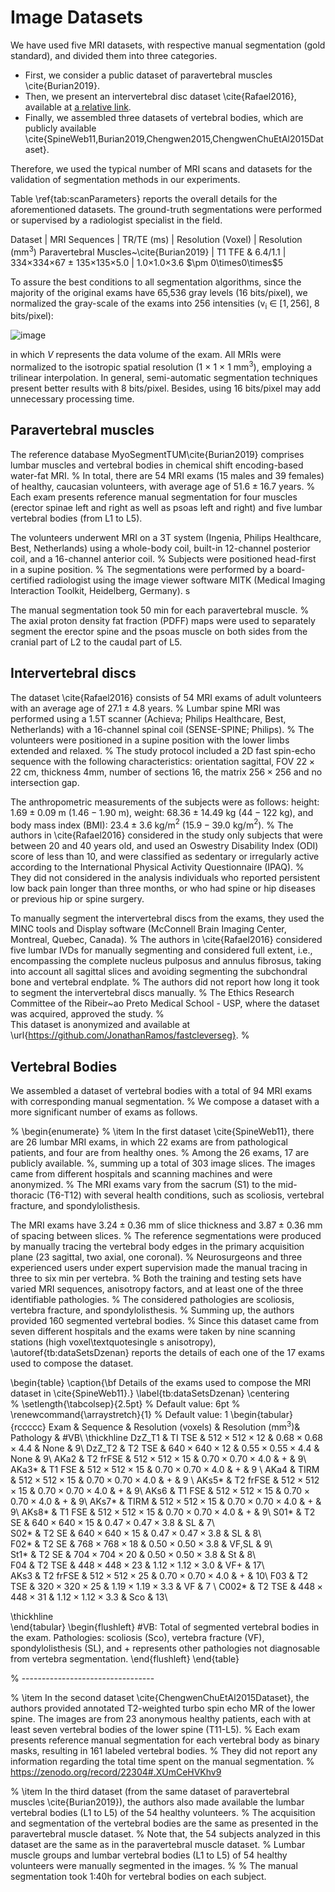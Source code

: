# Image Datasets

<p>We have used five MRI datasets, with respective manual segmentation (gold standard), and divided them into three categories. </p>
  
- First, we consider a public dataset of paravertebral muscles \cite{Burian2019}. 
- Then, we present an intervertebral disc dataset \cite{Rafael2016}, available at [a relative link](other_file.md).
- Finally, we assembled three datasets of vertebral bodies, which are publicly available \cite{SpineWeb11,Burian2019,Chengwen2015,ChengwenChuEtAl2015Dataset}.

<p>Therefore, we used the typical number of MRI scans and datasets for the validation of segmentation methods in our experiments. </p>
  <p>Table \ref{tab:scanParameters} reports the overall details for the aforementioned datasets.  The ground-truth segmentations were performed or supervised by a radiologist specialist in the field.</p>
  
  Dataset | MRI Sequences | TR/TE (ms) | Resolution (Voxel) | Resolution (mm<sup>3</sup>)
    Paravertebral Muscles~\cite{Burian2019}  | T1 TFE & 6.4/1.1 | 334$\times$334$\times$67 $\pm$ 135$\times$135$\times$5.0 | 1.0$\times$1.0$\times$3.6   $\pm $0$\times$0$\times$5 
<!--     % -----------------
    Intervertebral Discs~\cite{Rafael2016}  & T2 SE & 3,900/160 & 512$\times$512$\times$16 $\pm $0$\times$0$\times$0 & 0.4$\times$0.4$\times$4.4 $\pm $0$\times$0$\times$0 \\  \hline
    % -----------------
  Vertebra Bodies~\cite{SpineWeb11}&  T1 F/TSE, T2 T/SE &  --/-- & 542$\times$542$\times$18$\pm $106$\times$106$\times$5 & 0.7$\times$0.7$\times$3.8 $\pm$0.2$\times$0.2$\times$0.3 \\  \hline
    % -----------------
    Vertebral Bodies~\cite{Burian2019} & T1 FFE & 11/1.4 & 222$\times$222$\times$23 $\pm $7$\times$7$\times$12 &  1.0$\times$1.0$\times$3.9 $\pm $0$\times$0 $\times$0.2 \\  \hline
    % -----------------
    Vertebral Bodies~\cite{Chengwen2015} & T2 TSE & --/-- & 305$\times$305$\times$39 $\pm $0$\times$0$\times$0 & 1.2$\times$1.2$\times$2.0 $\pm $0$\times$0$\times$0 \\ -->
  
<!--   \begin{table}[!t]
\centering
  \caption{\bf Datasets scan parameters (prior to the normalization).}
    \end{tabular}
    \begin{flushleft} TE: Echo Time, TR: Repetition Time, SE: Spin-echo, TSE: Turbo Spin-echo, $\pm$: Standard Deviation. --: Information not reported in the paper neither present on the files\textquotesingle s metadata.
\end{table} -->


To assure the best conditions to all segmentation algorithms, since the majority of the original exams have 65,536 gray levels (16 bits/pixel), we normalized the gray-scale of the exams into 256 intensities (v<sub>i</sub> $\in$ $[1, 256]$, 8 bits/pixel):

![image](https://user-images.githubusercontent.com/3834596/182188895-8d5576dc-563b-4cb0-889e-ad8a0fedeb72.png)

in which $V$ represents the data volume of the exam.
All MRIs were normalized to the isotropic spatial resolution (1 $\times$ 1 $\times$ 1  mm<sup>3</sup>), employing a trilinear interpolation.
In general, semi-automatic segmentation techniques present better results with 8 bits/pixel.
Besides, using 16 bits/pixel may add unnecessary processing time.


## Paravertebral muscles

The reference database MyoSegmentTUM\cite{Burian2019} comprises lumbar muscles and vertebral bodies in chemical shift encoding-based water-fat MRI.
%
In total, there are 54 MRI exams (15 males and 39 females) of healthy, caucasian volunteers, with average age of $51.6 \pm 16.7$ years.
%
Each exam presents reference manual segmentation for four muscles (erector spinae left and right as well as psoas left and right) and five lumbar vertebral bodies (from L1 to L5).


The volunteers underwent MRI on a 3T system (Ingenia, Philips Healthcare, Best, Netherlands) using a whole-body coil, built-in 12-channel posterior coil, and a 16-channel anterior coil. 
%
Subjects were positioned head-first in a supine position.
%
The segmentations were performed by a board-certified radiologist using the image viewer software MITK (Medical Imaging Interaction Toolkit, Heidelberg, Germany).
s

The manual segmentation took 50 min for each paravertebral muscle.
%
The axial proton density fat fraction (PDFF) maps were used to separately segment the erector spine and the psoas muscle on both sides from the cranial part of L2 to the caudal part of L5.


## Intervertebral discs

The dataset \cite{Rafael2016} consists of 54 MRI exams of adult volunteers with an average age of $27.1 \pm 4.8$ years.
%
Lumbar spine MRI was performed using a 1.5T scanner (Achieva; Philips Healthcare, Best, Netherlands) with a 16-channel spinal coil (SENSE-SPINE; Philips). 
%
The volunteers were positioned in a supine position with the lower limbs extended and relaxed.
%
The study protocol included a 2D fast spin-echo sequence with the following characteristics: orientation sagittal, FOV $22\times22$ cm, thickness  $4$mm, number of sections 16, the matrix  $256\times256$ and no intersection gap.

The anthropometric measurements of the subjects were as follows: height: $1.69\pm0.09$ m ($1.46-1.90$ m), weight: $68.36\pm14.49$ kg ($44-122$ kg), and body mass index (BMI): $23.4\pm3.6$ kg/m$^2$ ($15.9-39.0$ kg/m$^2$).
%
The authors in \cite{Rafael2016} considered in the study only subjects that were between 20 and 40 years old, and used an Oswestry Disability Index (ODI) score of less than 10, and were classified as sedentary or irregularly active according to the International Physical Activity Questionnaire (IPAQ). 
%
They did not considered in the analysis individuals who reported persistent low back pain longer than three months, or who had spine or hip diseases or previous hip or spine surgery.

To manually segment the intervertebral discs from the exams, they used the MINC tools and Display software (McConnell Brain Imaging Center, Montreal, Quebec, Canada). 
%
The authors in \cite{Rafael2016} considered five lumbar IVDs for manually segmenting and considered full extent, i.e., encompassing the complete nucleus pulposus and annulus fibrosus, taking into account all sagittal slices and avoiding segmenting the subchondral bone and vertebral endplate.
%
The authors did not report how long it took to segment the intervertebral discs manually.
%
The Ethics Research Committee of the Ribeir\~ao Preto Medical School - USP, where the dataset was acquired, approved the study. 
%  
This dataset is anonymized and available at \url{https://github.com/JonathanRamos/fastcleverseg}.
%



## Vertebral Bodies

We assembled a dataset of vertebral bodies with a total of 94 MRI exams with corresponding manual segmentation.
%
We compose a dataset with a more significant number of exams as follows.


% \begin{enumerate}
    % \item 
    In the first dataset \cite{SpineWeb11},  there are 26 lumbar MRI exams, in which 22 exams are from pathological patients, and four are from healthy ones.
%
Among the 26 exams, 17 are publicly available.
%, summing up a total of 303 image slices.
The images came from different hospitals and scanning machines and were anonymized.
%
The MRI exams vary from the sacrum (S1) to the mid-thoracic (T6-T12) with several health conditions, such as scoliosis, vertebral fracture, and spondylolisthesis.


The MRI exams have $3.24 \pm 0.36$ mm of slice thickness and $3.87 \pm 0.36$ mm of spacing between slices.
%
The reference segmentations were produced by manually tracing the vertebral body edges in the primary acquisition plane (23 sagittal, two axial, one coronal).
%
Neurosurgeons and three experienced users under expert supervision made the manual tracing in three to six min per vertebra.
%
Both the training and testing sets have varied MRI sequences, anisotropy factors, and at least one of the three identifiable pathologies.
%
The considered pathologies are scoliosis, vertebra fracture, and spondylolisthesis.
%
Summing up, the authors provided 160 segmented vertebral bodies.
%
Since this dataset came from seven different hospitals and the exams were taken by nine scanning stations (high voxel\textquotesingle s anisotropy), \autoref{tb:dataSetsDzenan} reports the details of each one of the 17 exams used to compose the dataset.

\begin{table}
\caption{\bf Details of the exams used to compose the MRI dataset in \cite{SpineWeb11}.}
\label{tb:dataSetsDzenan}
\centering	
% \setlength{\tabcolsep}{2.5pt} % Default value: 6pt
% \renewcommand{\arraystretch}{1} % Default value: 1
\begin{tabular}{rccccc} 
Exam & Sequence  &  Resolution (voxels)  &  Resolution ($\textrm{mm}^3$)& Pathology & \#VB\\ \thickhline
DzZ\_T1 & TI TSE   & $512\times512\times12$  & $0.68\times0.68\times4.4$  	& None	      & 9\\
DzZ\_T2 & T2 TSE   & $640\times640\times12$  & $0.55\times0.55\times4.4$ 	& None	      & 9\\ 
AKa2    & T2 frFSE & $512\times512\times15$  & $0.70\times0.70\times4.0$    & +           & 9\\ 
AKa3*   & T1 FSE   & $512\times512\times15$  & $0.70\times0.70\times4.0$    & +           & 9 \\ 
AKa4    & TIRM     & $512\times512\times15$  & $0.70\times0.70\times4.0$    & +           & 9 \\ 
AKs5*   & T2 frFSE &  $512\times512\times15$ & $0.70\times0.70\times4.0$    & +           & 9\\ 
AKs6    & T1 FSE   &  $512\times512\times15$ & $0.70\times0.70\times4.0$    & +           & 9\\ 
AKs7*   & TIRM     &  $512\times512\times15$ & $0.70\times0.70\times4.0$    & +           & 9\\ 
AKs8*   & T1 FSE   &  $512\times512\times15$ & $0.70\times0.70\times4.0$    & +           & 9\\ 
S01*    & T2 SE    &  $640\times640\times15$ & $0.47\times0.47\times3.8$   & SL          & 7\\  
S02*    & T2 SE    &  $640\times640\times15$ & $0.47\times0.47\times3.8$   & SL          & 8\\   
F02*    & T2 SE    &  $768\times768\times18$ & $0.50\times0.50\times3.8$   & VF,SL       & 9\\  
St1*    & T2 SE    &  $704\times704\times20$ & $0.50\times0.50\times3.8$   & St          & 8\\  
F04     & T2 TSE   &  $448\times448\times23$ & $1.12\times1.12\times3.0$   & VF+         & 17\\  
AKs3    & T2 frFSE &  $512\times512\times25$ & $0.70\times0.70\times4.0$    & +           & 10\\ 
F03     & T2 TSE   &  $320\times320\times25$ & $1.19\times1.19\times3.3$    & VF          & 7 \\ 
C002*   & T2 TSE   &  $448\times448\times31$ & $1.12\times1.12\times3.3$    & Sco         & 13\\

\thickhline      
\end{tabular}
    \begin{flushleft} 
    \#VB: Total of segmented vertebral bodies in the exam. Pathologies: scoliosis (Sco), vertebra fracture (VF), spondylolisthesis (SL), and + represents other pathologies not diagnosable from vertebra segmentation.
\end{flushleft}
\end{table}

% ---------------------------------

% \item 
In the second dataset \cite{ChengwenChuEtAl2015Dataset}, the authors provided annotated T2-weighted turbo spin echo MR of the lower spine.
The images are from 23 anonymous healthy patients, each with at least seven vertebral bodies of the lower spine (T11-L5).
%
Each exam presents reference manual segmentation for each vertebral body as binary masks, resulting in 161 labeled vertebral bodies.
%
They did not report any information regarding the total time spent on the manual segmentation.
% https://zenodo.org/record/22304#.XUmCeHVKhv9

% \item 
In the third dataset (from the same dataset of paravertebral muscles \cite{Burian2019}), the authors also made available the lumbar vertebral bodies (L1 to L5) of the 54 healthy volunteers. 
%
The acquisition and segmentation of the vertebral bodies are the same as presented in the paravertebral muscle dataset.
%
Note that, the 54 subjects analyzed in this dataset are the same as in the paravertebral muscle dataset.
%
Lumbar muscle groups and lumbar vertebral bodies (L1 to L5) of 54 healthy volunteers were manually segmented in the images.
% %
The manual segmentation took 1:40h for vertebral bodies on each subject.
